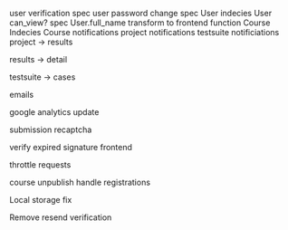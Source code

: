 
user verification spec
user password change spec
User indecies
User can_view? spec
User.full_name transform to frontend function
Course Indecies
Course notifications
project notifications
testsuite notificiations
project -> results

results -> detail

testsuite -> cases

emails

google analytics update

submission recaptcha

verify expired signature frontend


throttle requests


course unpublish handle registrations


Local storage fix

Remove resend verification